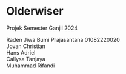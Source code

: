 # Olderwiser
Projek Semester Ganjil 2024

Raden Jiwa Bumi Prajasantana 01082220020  
Jovan Christian  
Hans Adriel  
Callysa Tanjaya  
Muhammad Rifandi  

